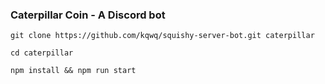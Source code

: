 ### Caterpillar Coin - A Discord bot

`git clone https://github.com/kqwq/squishy-server-bot.git caterpillar`

`cd caterpillar`

`npm install && npm run start`